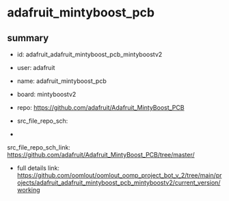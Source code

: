 # adafruit_mintyboost_pcb
 
## summary 
* id: adafruit_adafruit_mintyboost_pcb_mintyboostv2
* user: adafruit
* name: adafruit_mintyboost_pcb
* board: mintyboostv2
* repo: https://github.com/adafruit/Adafruit_MintyBoost_PCB



* src_file_repo_sch: 
*
 src_file_repo_sch_link: https://github.com/adafruit/Adafruit_MintyBoost_PCB/tree/master/
* full details link: https://github.com/oomlout/oomlout_oomp_project_bot_v_2/tree/main/projects/adafruit_adafruit_mintyboost_pcb_mintyboostv2/current_version/working  






